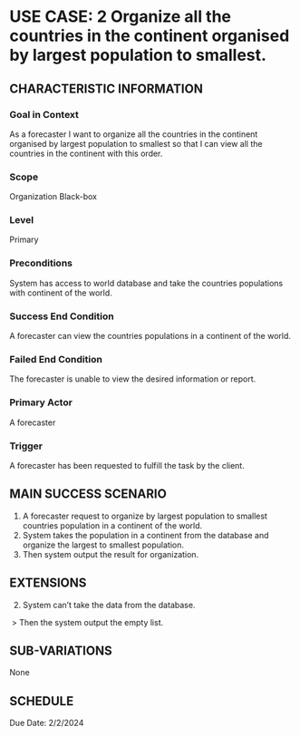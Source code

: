 # USE CASE: 2 Organize all the countries in the continent organised by largest population to smallest.
## CHARACTERISTIC INFORMATION
 
### Goal in Context
 
As a forecaster I want to organize all the countries in the continent organised by largest population to smallest so that I can view all the countries in the continent with this order.
 
### Scope
 
Organization Black-box
 
### Level
 
Primary
 
### Preconditions
 
System has access to world database and take the countries populations with continent of the world.
 
 
### Success End Condition
 
A forecaster can view the countries populations in a continent of the world.
 
### Failed End Condition
 
The forecaster is unable to view the desired information or report.
 
### Primary Actor
 
A forecaster
 
### Trigger
 
A forecaster has been requested to fulfill the task by the client.
 
## MAIN SUCCESS SCENARIO
 
1. A forecaster request to organize by largest population to smallest countries population in a continent of the world.
2. System takes the population in a continent from the database and organize the largest to smallest population.
3. Then system output the result for organization.
 
 
## EXTENSIONS

2. System can’t take the data from the database.

​    > Then the system output the empty list.

## SUB-VARIATIONS
 
None
 
## SCHEDULE
 
Due Date: 2/2/2024
